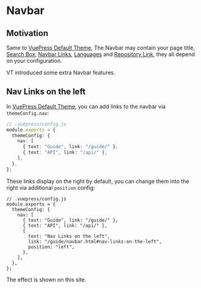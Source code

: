 # Navbar

## Motivation

Same to [VuePress Default Theme](https://vuepress.vuejs.org/theme/default-theme-config.html), The Navbar may contain your page title, [Search Box](https://vuepress.vuejs.org/theme/default-theme-config.html#search-box), [Navbar Links](https://vuepress.vuejs.org/theme/default-theme-config.html#navbar-links), [Languages](https://vuepress.vuejs.org/guide/i18n.html) and [Repository Link](https://vuepress.vuejs.org/theme/default-theme-config.html#git-repository-and-edit-links), they all depend on your configuration.

VT introduced some extra Navbar features.

## Nav Links on the left <Badge text="0.6.0+"/>

In [VuePress Default Theme](https://vuepress.vuejs.org/theme/default-theme-config.html), you can add links to the navbar via `themeConfig.nav`:

```ts
// .vuepress/config.js
module.exports = {
  themeConfig: {
    nav: [
      { text: "Guide", link: "/guide/" },
      { text: "API", link: "/api/" },
    ],
  },
};
```

These links display on the right by default, you can change them into the right via additional `position` config:

```ts{10}
// .vuepress/config.js
module.exports = {
  themeConfig: {
    nav: [
      { text: "Guide", link: "/guide/" },
      { text: "API", link: "/api/" },
      {
        text: "Nav Links on the left",
        link: "/guide/navbar.html#nav-links-on-the-left",
        position: "left",
      },
    ],
  },
};
```

The effect is shown on this site.
